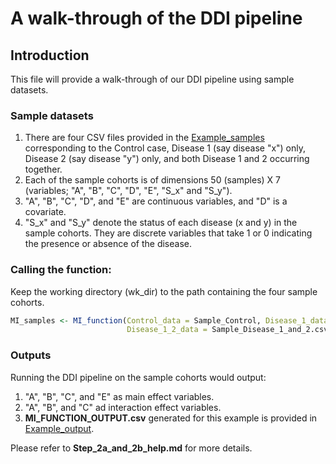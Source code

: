 # A walk-through of the DDI pipeline 

## Introduction 
This file will provide a walk-through of our DDI pipeline using sample datasets.

### Sample datasets
1. There are four CSV files provided in the [Example_samples](Example_samples) corresponding to the Control case, Disease 1 (say disease "x") only, Disease 2 (say disease "y") only, and both Disease 1 and 2 occurring together.
2. Each of the sample cohorts is of dimensions 50 (samples) X 7 (variables; "A", "B", "C", "D", "E", "S_x" and "S_y").   
3. "A", "B", "C", "D", and "E" are continuous variables, and "D" is a covariate.
4.  "S_x" and "S_y" denote the status of each disease (x and y) in the sample cohorts. They are discrete variables that take 1 or 0 indicating the presence or absence of the disease.

### Calling the function:
Keep the working directory (wk_dir) to the path containing the four sample cohorts.
```R
MI_samples <- MI_function(Control_data = Sample_Control, Disease_1_data = Sample_Disease_1, Disaese_2_data = Sample_Disease_2,
                          Disease_1_2_data = Sample_Disease_1_and_2.csv,covariates = c("D","S_x","S_y"),disease_terms = c("S_x","S_y"), cut_off = 0.05,wk_dir = wk_dir)

```
### Outputs
Running the DDI pipeline on the sample cohorts would output:

1. "A", "B", "C", and "E" as main effect variables. 
2. "A", "B", and "C" ad interaction effect variables.
3. **MI_FUNCTION_OUTPUT.csv** generated for this example is provided in [Example_output](Example_output).

Please refer to **Step_2a_and_2b_help.md** for more details.











